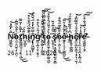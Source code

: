 ### N̴͖̬̭̲̖̑͛̓̅̉͘̕͝ȯ̵̜̲͔̼̺̹̗͕̪̞̾͊̌̀͌͂͐ť̸̡͇̱̪̼̘͔̙̣̝̤̓̆̄̀͑̌̃̌͜͜h̷̺̝̳̦͌̈́í̷̭̱̄͒̃̈́̋͋̀̊͝n̴̡̢̛̹͖͇̥̝̐͂̈̐̓̒̈́̌̐́g̸̼̜̰͓͓̞̠̥̙̈́̂͑́̀̊͒̕̕ ̷̖͚̯͈̘̹͇͍̼̆̉̆̿̀̄̂̽̔̾͐̕̚͠͠ẗ̵̡̥̪́͋̀̎̈̃̽̃̂̓̃o̵̧̭̥̼̱̝̟͉̘̤͇̖̤̬͑̀̒́͊̈́̎̔̄̔͘͝ ̷̺̹̥͔̹̑͛͂̓̅̒̏s̸̢͓̦̖̣̭̥̭͖͈̬͍̯͖̆͒̑͝e̷̞̣̙̪̜͎̮̓͒̏̿̈́̆̊͜e̴̱͈̩̜͉̹͖̬̻̝̊̓̄͗̉̔̂̕͜͜͠ ̶̢̼̏́̈́̊h̵̢̨͈̟̳̯͖͆̇̔̃̃̀̐̐̈́ȩ̸̼͕̬̤͙͚̘̝̗͔͔̫̹̃̽̈̉͑͒̏̃̑̍̚͝r̶̩̩͎̤͔̟̞̪̙͙̰͔̯̽̉̇̒̚̕͝é̶̛͉͚͚͈̦͍̗̓́͑̈́͋̊̀͘͘̚͠͠

`26 - 11 - 2020`
